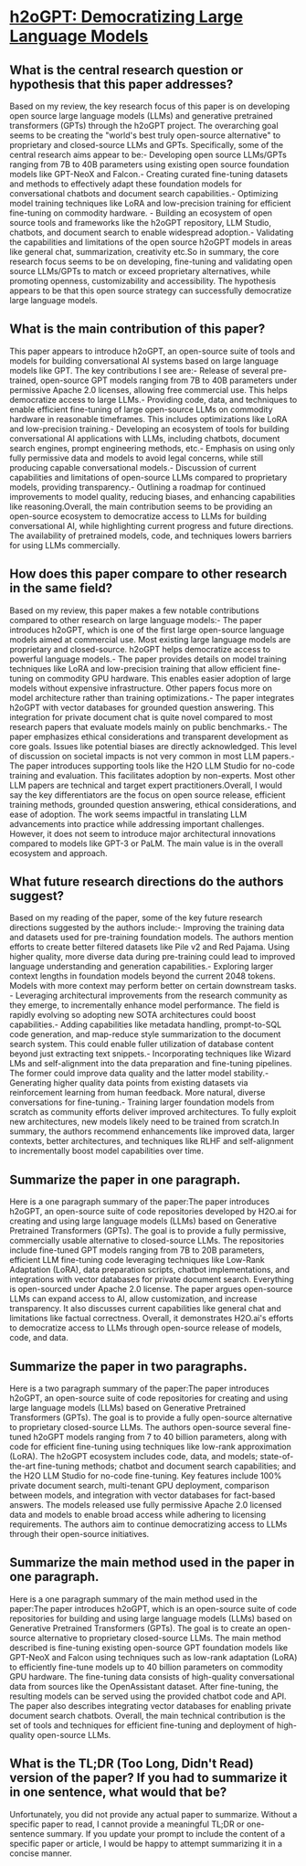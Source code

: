 # [h2oGPT: Democratizing Large Language Models](https://arxiv.org/abs/2306.08161)

## What is the central research question or hypothesis that this paper addresses?

Based on my review, the key research focus of this paper is on developing open source large language models (LLMs) and generative pretrained transformers (GPTs) through the h2oGPT project. The overarching goal seems to be creating the "world's best truly open-source alternative" to proprietary and closed-source LLMs and GPTs. Specifically, some of the central research aims appear to be:- Developing open source LLMs/GPTs ranging from 7B to 40B parameters using existing open source foundation models like GPT-NeoX and Falcon.- Creating curated fine-tuning datasets and methods to effectively adapt these foundation models for conversational chatbots and document search capabilities.- Optimizing model training techniques like LoRA and low-precision training for efficient fine-tuning on commodity hardware. - Building an ecosystem of open source tools and frameworks like the h2oGPT repository, LLM Studio, chatbots, and document search to enable widespread adoption.- Validating the capabilities and limitations of the open source h2oGPT models in areas like general chat, summarization, creativity etc.So in summary, the core research focus seems to be on developing, fine-tuning and validating open source LLMs/GPTs to match or exceed proprietary alternatives, while promoting openness, customizability and accessibility. The hypothesis appears to be that this open source strategy can successfully democratize large language models.


## What is the main contribution of this paper?

This paper appears to introduce h2oGPT, an open-source suite of tools and models for building conversational AI systems based on large language models like GPT. The key contributions I see are:- Release of several pre-trained, open-source GPT models ranging from 7B to 40B parameters under permissive Apache 2.0 licenses, allowing free commercial use. This helps democratize access to large LLMs.- Providing code, data, and techniques to enable efficient fine-tuning of large open-source LLMs on commodity hardware in reasonable timeframes. This includes optimizations like LoRA and low-precision training.- Developing an ecosystem of tools for building conversational AI applications with LLMs, including chatbots, document search engines, prompt engineering methods, etc.- Emphasis on using only fully permissive data and models to avoid legal concerns, while still producing capable conversational models.- Discussion of current capabilities and limitations of open-source LLMs compared to proprietary models, providing transparency.- Outlining a roadmap for continued improvements to model quality, reducing biases, and enhancing capabilities like reasoning.Overall, the main contribution seems to be providing an open-source ecosystem to democratize access to LLMs for building conversational AI, while highlighting current progress and future directions. The availability of pretrained models, code, and techniques lowers barriers for using LLMs commercially.


## How does this paper compare to other research in the same field?

Based on my review, this paper makes a few notable contributions compared to other research on large language models:- The paper introduces h2oGPT, which is one of the first large open-source language models aimed at commercial use. Most existing large language models are proprietary and closed-source. h2oGPT helps democratize access to powerful language models.- The paper provides details on model training techniques like LoRA and low-precision training that allow efficient fine-tuning on commodity GPU hardware. This enables easier adoption of large models without expensive infrastructure. Other papers focus more on model architecture rather than training optimizations.- The paper integrates h2oGPT with vector databases for grounded question answering. This integration for private document chat is quite novel compared to most research papers that evaluate models mainly on public benchmarks.- The paper emphasizes ethical considerations and transparent development as core goals. Issues like potential biases are directly acknowledged. This level of discussion on societal impacts is not very common in most LLM papers.- The paper introduces supporting tools like the H2O LLM Studio for no-code training and evaluation. This facilitates adoption by non-experts. Most other LLM papers are technical and target expert practitioners.Overall, I would say the key differentiators are the focus on open source release, efficient training methods, grounded question answering, ethical considerations, and ease of adoption. The work seems impactful in translating LLM advancements into practice while addressing important challenges. However, it does not seem to introduce major architectural innovations compared to models like GPT-3 or PaLM. The main value is in the overall ecosystem and approach.


## What future research directions do the authors suggest?

Based on my reading of the paper, some of the key future research directions suggested by the authors include:- Improving the training data and datasets used for pre-training foundation models. The authors mention efforts to create better filtered datasets like Pile v2 and Red Pajama. Using higher quality, more diverse data during pre-training could lead to improved language understanding and generation capabilities.- Exploring larger context lengths in foundation models beyond the current 2048 tokens. Models with more context may perform better on certain downstream tasks. - Leveraging architectural improvements from the research community as they emerge, to incrementally enhance model performance. The field is rapidly evolving so adopting new SOTA architectures could boost capabilities.- Adding capabilities like metadata handling, prompt-to-SQL code generation, and map-reduce style summarization to the document search system. This could enable fuller utilization of database content beyond just extracting text snippets.- Incorporating techniques like Wizard LMs and self-alignment into the data preparation and fine-tuning pipelines. The former could improve data quality and the latter model stability.- Generating higher quality data points from existing datasets via reinforcement learning from human feedback. More natural, diverse conversations for fine-tuning.- Training larger foundation models from scratch as community efforts deliver improved architectures. To fully exploit new architectures, new models likely need to be trained from scratch.In summary, the authors recommend enhancements like improved data, larger contexts, better architectures, and techniques like RLHF and self-alignment to incrementally boost model capabilities over time.


## Summarize the paper in one paragraph.

Here is a one paragraph summary of the paper:The paper introduces h2oGPT, an open-source suite of code repositories developed by H2O.ai for creating and using large language models (LLMs) based on Generative Pretrained Transformers (GPTs). The goal is to provide a fully permissive, commercially usable alternative to closed-source LLMs. The repositories include fine-tuned GPT models ranging from 7B to 20B parameters, efficient LLM fine-tuning code leveraging techniques like Low-Rank Adaptation (LoRA), data preparation scripts, chatbot implementations, and integrations with vector databases for private document search. Everything is open-sourced under Apache 2.0 license. The paper argues open-source LLMs can expand access to AI, allow customization, and increase transparency. It also discusses current capabilities like general chat and limitations like factual correctness. Overall, it demonstrates H2O.ai's efforts to democratize access to LLMs through open-source release of models, code, and data.


## Summarize the paper in two paragraphs.

Here is a two paragraph summary of the paper:The paper introduces h2oGPT, an open-source suite of code repositories for creating and using large language models (LLMs) based on Generative Pretrained Transformers (GPTs). The goal is to provide a fully open-source alternative to proprietary closed-source LLMs. The authors open-source several fine-tuned h2oGPT models ranging from 7 to 40 billion parameters, along with code for efficient fine-tuning using techniques like low-rank approximation (LoRA). The h2oGPT ecosystem includes code, data, and models; state-of-the-art fine-tuning methods; chatbot and document search capabilities; and the H2O LLM Studio for no-code fine-tuning. Key features include 100% private document search, multi-tenant GPU deployment, comparison between models, and integration with vector databases for fact-based answers. The models released use fully permissive Apache 2.0 licensed data and models to enable broad access while adhering to licensing requirements. The authors aim to continue democratizing access to LLMs through their open-source initiatives.


## Summarize the main method used in the paper in one paragraph.

Here is a one paragraph summary of the main method used in the paper:The paper introduces h2oGPT, which is an open-source suite of code repositories for building and using large language models (LLMs) based on Generative Pretrained Transformers (GPTs). The goal is to create an open-source alternative to proprietary closed-source LLMs. The main method described is fine-tuning existing open-source GPT foundation models like GPT-NeoX and Falcon using techniques such as low-rank adaptation (LoRA) to efficiently fine-tune models up to 40 billion parameters on commodity GPU hardware. The fine-tuning data consists of high-quality conversational data from sources like the OpenAssistant dataset. After fine-tuning, the resulting models can be served using the provided chatbot code and API. The paper also describes integrating vector databases for enabling private document search chatbots. Overall, the main technical contribution is the set of tools and techniques for efficient fine-tuning and deployment of high-quality open-source LLMs.


## What is the TL;DR (Too Long, Didn't Read) version of the paper? If you had to summarize it in one sentence, what would that be?

Unfortunately, you did not provide any actual paper to summarize. Without a specific paper to read, I cannot provide a meaningful TL;DR or one-sentence summary. If you update your prompt to include the content of a specific paper or article, I would be happy to attempt summarizing it in a concise manner.

